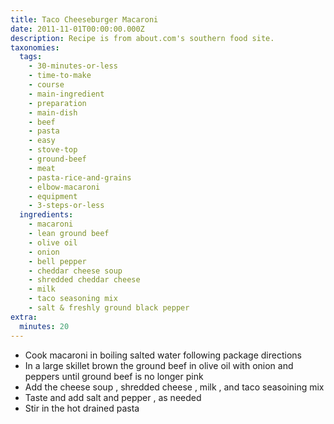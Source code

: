 ```yaml
---
title: Taco Cheeseburger Macaroni
date: 2011-11-01T00:00:00.000Z
description: Recipe is from about.com's southern food site.
taxonomies:
  tags:
    - 30-minutes-or-less
    - time-to-make
    - course
    - main-ingredient
    - preparation
    - main-dish
    - beef
    - pasta
    - easy
    - stove-top
    - ground-beef
    - meat
    - pasta-rice-and-grains
    - elbow-macaroni
    - equipment
    - 3-steps-or-less
  ingredients:
    - macaroni
    - lean ground beef
    - olive oil
    - onion
    - bell pepper
    - cheddar cheese soup
    - shredded cheddar cheese
    - milk
    - taco seasoning mix
    - salt & freshly ground black pepper
extra:
  minutes: 20
---
```

 - Cook macaroni in boiling salted water following package directions
 - In a large skillet brown the ground beef in olive oil with onion and peppers until ground beef is no longer pink
 - Add the cheese soup , shredded cheese , milk , and taco seasoining mix
 - Taste and add salt and pepper , as needed
 - Stir in the hot drained pasta
